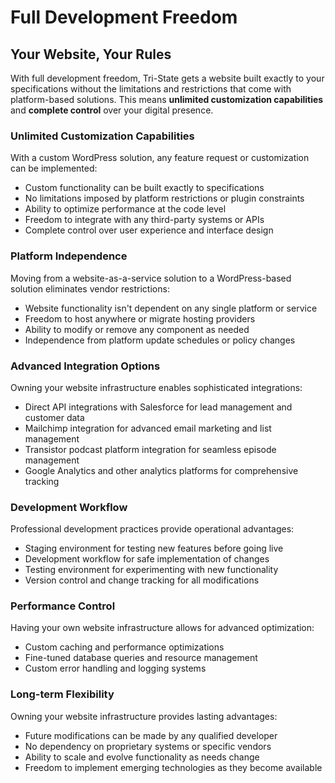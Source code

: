 # Full Development Freedom

## Your Website, Your Rules

With full development freedom, Tri-State gets a website built exactly to your specifications without the limitations and restrictions that come with platform-based solutions. This means **unlimited customization capabilities** and **complete control** over your digital presence.

### Unlimited Customization Capabilities

With a custom WordPress solution, any feature request or customization can be implemented:

-   Custom functionality can be built exactly to specifications
-   No limitations imposed by platform restrictions or plugin constraints
-   Ability to optimize performance at the code level
-   Freedom to integrate with any third-party systems or APIs
-   Complete control over user experience and interface design

### Platform Independence

Moving from a website-as-a-service solution to a WordPress-based solution eliminates vendor restrictions:

-   Website functionality isn't dependent on any single platform or service
-   Freedom to host anywhere or migrate hosting providers
-   Ability to modify or remove any component as needed
-   Independence from platform update schedules or policy changes

### Advanced Integration Options

Owning your website infrastructure enables sophisticated integrations:

-   Direct API integrations with Salesforce for lead management and customer data
-   Mailchimp integration for advanced email marketing and list management
-   Transistor podcast platform integration for seamless episode management
-   Google Analytics and other analytics platforms for comprehensive tracking

### Development Workflow

Professional development practices provide operational advantages:

-   Staging environment for testing new features before going live
-   Development workflow for safe implementation of changes
-   Testing environment for experimenting with new functionality
-   Version control and change tracking for all modifications

### Performance Control

Having your own website infrastructure allows for advanced optimization:

-   Custom caching and performance optimizations
-   Fine-tuned database queries and resource management
-   Custom error handling and logging systems

### Long-term Flexibility

Owning your website infrastructure provides lasting advantages:

-   Future modifications can be made by any qualified developer
-   No dependency on proprietary systems or specific vendors
-   Ability to scale and evolve functionality as needs change
-   Freedom to implement emerging technologies as they become available
